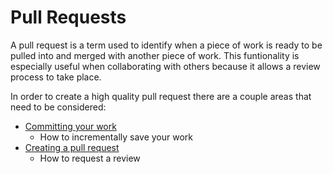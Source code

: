 # Pull Requests

A pull request is a term used to identify when a piece of work is ready to be pulled into and merged with another piece of work. This funtionality is especially useful when collaborating with others because it allows a review process to take place.

In order to create a high quality pull request there are a couple areas that need to be considered:

- [Committing your work](commit.md)
  - How to incrementally save your work
- [Creating a pull request](creating-pr.md)
  - How to request a review
